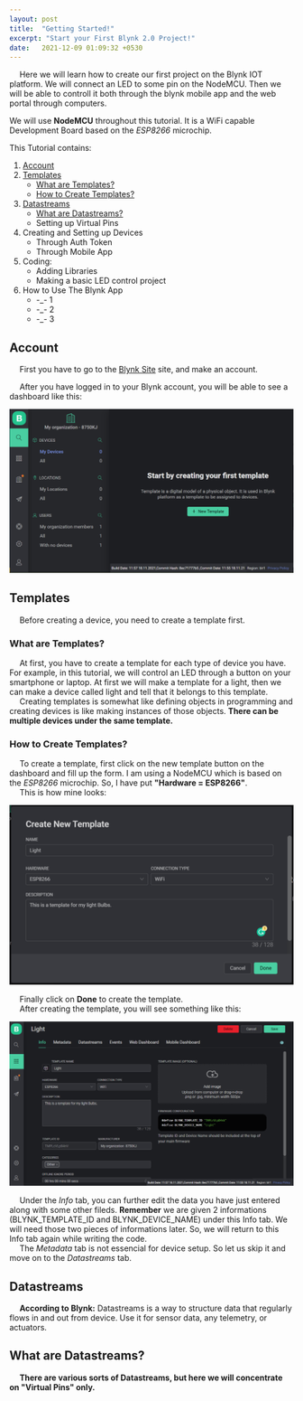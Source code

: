 ```yaml
---
layout: post
title:  "Getting Started!"
excerpt: "Start your First Blynk 2.0 Project!"
date:   2021-12-09 01:09:32 +0530
---
```


&emsp; Here we will learn how to create our first project on the Blynk IOT platform. We will connect an LED to some pin on the NodeMCU. Then we will be able to controll it both through the blynk mobile app and the web portal through computers.

We will use **NodeMCU** throughout this tutorial. It is a WiFi capable Development Board based on the *ESP8266* microchip.

This Tutorial contains:

1. [Account](#Account)
2. [Templates](Templates)
    * [What are Templates?](#What_are_Templates)
    * [How to Create Templates?](#How_to_Create_Templates)
3. [Datastreams](#Datastreams)
    * [What are Datastreams?](#What_are_Datastreams)
    * Setting up Virtual Pins
4. Creating and Setting up Devices
    * Through Auth Token
    * Through Mobile App
5. Coding:
    * Adding Libraries
    * Making a basic LED control project
6. How to Use The Blynk App
    * -_- 1
    * -_- 2
    * -_- 3


## <a name="Account"></a> Account

&emsp; First you have to go to the [Blynk Site](https://blynk.cloud/dashboard/login) site, and make an account.

&emsp; After you have logged in to your Blynk account, you will be able to see a dashboard like this:

[![image](/static/dashboard.png)](/static/dashboard.png)

## <a name="Templates"></a> Templates
&emsp; Before creating a device, you need to create a template first.
### <a name="What_are_Templates"></a> What are Templates?
&emsp; At first, you have to create a template for each type of device you have. For example, in this tutorial, we will control an LED through a button on your smartphone or laptop. At first we will make a template for a light, then we can make a device called light and tell that it belongs to this template.\
&emsp; Creating templates is somewhat like defining objects in programming and creating devices is like making instances of those objects. **There can be multiple devices under the same template.**

### <a name="How_to_Create_Templates"></a> How to Create Templates?
&emsp; To create a template, first click on the new template button on the dashboard and fill up the form. I am using a NodeMCU which is based on the *ESP8266* microchip. So, I have put **"Hardware = ESP8266"**.\
&emsp; This is how mine looks:

[![image](/static/templates1.png)](/static/templates1.png)

&emsp; Finally click on **Done** to create the template.\
&emsp; After creating the template, you will see something like this:

[![image](/static/templates2.png)](/static/templates2.png)

&emsp; Under the *Info* tab, you can further edit the data you have just entered along with some other fileds. **Remember** we are given 2 informations (BLYNK_TEMPLATE_ID and BLYNK_DEVICE_NAME) under this Info tab. We will need those two pieces of informations later. So, we will return to this Info tab again while writing the code.\
&emsp; The *Metadata* tab is not essencial for device setup. So let us skip it and move on to the *Datastreams* tab.

## <a name="Datastreams"></a> Datastreams
&emsp; **According to Blynk:** Datastreams is a way to structure data that regularly flows in and out from device. Use it for sensor data, any telemetry, or actuators.
## <a name="What_are_Datastreams"></a> What are Datastreams?
&emsp; **There are various sorts of Datastreams, but here we will concentrate on "Virtual Pins" only.** 